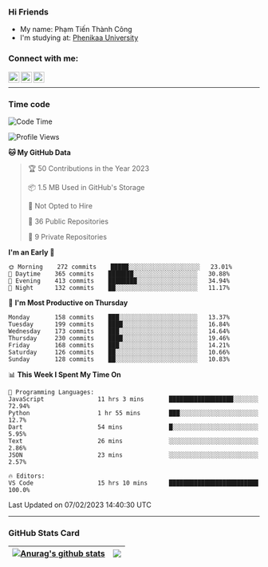 ### Hi Friends

- My name: Phạm Tiến Thành Công
- I'm studying at: [Phenikaa University]


### Connect with me:
[<img align="left" alt="PhamTienThanhCong | Facebook" width="22px" src="https://upload.wikimedia.org/wikipedia/commons/thumb/1/16/Facebook-icon-1.png/640px-Facebook-icon-1.png" />][facebook]
[<img align="left" alt="PhamTienThanhCong | Zalo" width="22px" src="https://www.anphatpc.com.vn/template/anphat_2020v2/images/icon-zalo.jpg" />][zalo]
[<img align="left" alt="PhamTienThanhCong | LinkedIn" width="22px" src="https://cdn3.iconfinder.com/data/icons/inficons/512/linkedin.png" />][linkedin]

<br />

---

### Time code

<!--START_SECTION:waka-->
![Code Time](http://img.shields.io/badge/Code%20Time-873%20hrs%2046%20mins-blue)

![Profile Views](http://img.shields.io/badge/Profile%20Views-5-blue)

**🐱 My GitHub Data** 

> 🏆 50 Contributions in the Year 2023
 > 
> 📦 1.5 MB Used in GitHub's Storage 
 > 
> 🚫 Not Opted to Hire
 > 
> 📜 36 Public Repositories 
 > 
> 🔑 9 Private Repositories  
 > 
**I'm an Early 🐤** 

```text
🌞 Morning    272 commits    █████░░░░░░░░░░░░░░░░░░░░   23.01% 
🌆 Daytime    365 commits    ███████░░░░░░░░░░░░░░░░░░   30.88% 
🌃 Evening    413 commits    ████████░░░░░░░░░░░░░░░░░   34.94% 
🌙 Night      132 commits    ██░░░░░░░░░░░░░░░░░░░░░░░   11.17%

```
📅 **I'm Most Productive on Thursday** 

```text
Monday       158 commits    ███░░░░░░░░░░░░░░░░░░░░░░   13.37% 
Tuesday      199 commits    ████░░░░░░░░░░░░░░░░░░░░░   16.84% 
Wednesday    173 commits    ███░░░░░░░░░░░░░░░░░░░░░░   14.64% 
Thursday     230 commits    ████░░░░░░░░░░░░░░░░░░░░░   19.46% 
Friday       168 commits    ███░░░░░░░░░░░░░░░░░░░░░░   14.21% 
Saturday     126 commits    ██░░░░░░░░░░░░░░░░░░░░░░░   10.66% 
Sunday       128 commits    ██░░░░░░░░░░░░░░░░░░░░░░░   10.83%

```


📊 **This Week I Spent My Time On** 

```text
💬 Programming Languages: 
JavaScript               11 hrs 3 mins       ██████████████████░░░░░░░   72.94% 
Python                   1 hr 55 mins        ███░░░░░░░░░░░░░░░░░░░░░░   12.7% 
Dart                     54 mins             █░░░░░░░░░░░░░░░░░░░░░░░░   5.95% 
Text                     26 mins             ░░░░░░░░░░░░░░░░░░░░░░░░░   2.86% 
JSON                     23 mins             ░░░░░░░░░░░░░░░░░░░░░░░░░   2.57%

🔥 Editors: 
VS Code                  15 hrs 10 mins      █████████████████████████   100.0%

```


 Last Updated on 07/02/2023 14:40:30 UTC
<!--END_SECTION:waka-->

---

### GitHub Stats Card

| <a href="https://github.com/phamtienthanhcong"><img align="center" src="https://github-readme-stats.vercel.app/api?username=PhamTienThanhCong&show_icons=true&include_all_commits=true&theme=buefy&hide_border=true&theme=ocean_dark" alt="Anurag's github stats" /></a> | <a href="https://github.com/phamtienthanhcong"><img align="center" src="https://github-readme-stats.vercel.app/api/top-langs/?username=PhamTienThanhCong&layout=compact&theme=buefy&hide_border=true&theme=ocean_dark" /></a> |
| ------------- | ------------- |

[Phenikaa University]: https://phenikaa-uni.edu.vn/vi
[facebook]: https://www.facebook.com/phamtienthanhcong
[linkedin]: https://linkedin.com/in/phamtienthanhcong
[zalo]: https://zalo.me/0396396332
[tiktok]: https://www.tiktok.com/@phamtienthanhcong
[web]: https://github.com/PhamTienThanhCong/web_dev
[min project]: https://github.com/PhamTienThanhCong/Project-Of-Web
[c and cpp]: https://github.com/PhamTienThanhCong/Code_C_and_Cpro
[python]: https://github.com/PhamTienThanhCong/Python_beginer
